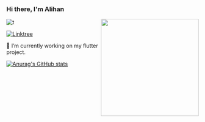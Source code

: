 ### Hi there, I'm Alihan

<a href="https://api.daily.dev/get?r=alihan98ersoy" target="_blank">
    <img
      width="256"
      align="right"
      src="https://api.daily.dev/devcards/2deae0e74a3749d5a2f69391a0e93434.png?r=8e7"
    />
  </a>
</div>

![t](https://cdn.akamai.steamstatic.com/steamcommunity/public/images/items/216150/5933160d2b734175fd7e7adbeb894fc1b4a02f08.gif)

[![Linktree](https://img.shields.io/badge/Linktree-%230077B5.svg?&style=metal&logo=linktree&logoColor=green)](https://linktr.ee/alihan98ersoy)

 👯 I’m currently working on my flutter project.

[![Anurag's GitHub stats](https://github-readme-stats.vercel.app/api?username=alihan98ersoy)](https://www.linkedin.com/in/alihan98ersoy/)


